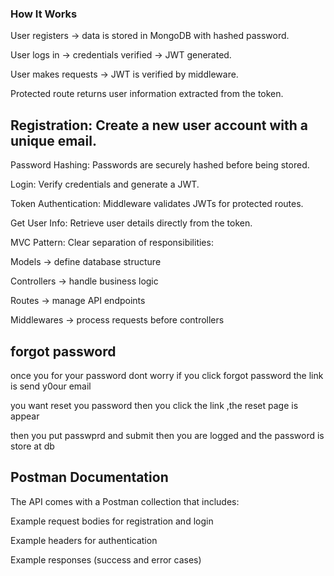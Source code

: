 
### How It Works

User registers → data is stored in MongoDB with hashed password.

User logs in → credentials verified → JWT generated.

User makes requests → JWT is verified by middleware.

Protected route returns user information extracted from the token.

## Registration: Create a new user account with a unique email.

Password Hashing: Passwords are securely hashed before being stored.

Login: Verify credentials and generate a JWT.

Token Authentication: Middleware validates JWTs for protected routes.

Get User Info: Retrieve user details directly from the token.

MVC Pattern: Clear separation of responsibilities:

Models → define database structure

Controllers → handle business logic

Routes → manage API endpoints

Middlewares → process requests before controllers

## forgot password
once you for your password dont worry if you click forgot password the link is send y0our email

you want reset you password then you click the link ,the reset page is appear

then you put passwprd and submit then you are logged and the password is store at db

## Postman Documentation

The API comes with a Postman collection that includes:

Example request bodies for registration and login

Example headers for authentication

Example responses (success and error cases)